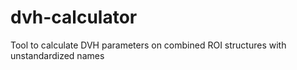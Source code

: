 # dvh-calculator
Tool to calculate DVH parameters on combined ROI structures with unstandardized names
